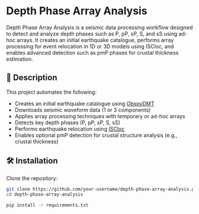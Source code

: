 # Depth Phase Array Analysis

Depth Phase Array Analysis is a seismic data processing workflow designed to detect and analyze depth phases such as P, pP, sP, S, and sS using ad-hoc arrays. It creates an initial earthquake catalogue, performs array processing for event relocation in 1D or 3D models using ISCloc, and enables advanced detection such as pmP phases for crustal thickness estimation.

## 📌 Description

This project automates the following:

- Creates an initial earthquake catalogue using [ObspyDMT](https://github.com/krischer/obspydmt)
- Downloads seismic waveform data (1 or 3 components)
- Applies array processing techniques with temporary or ad-hoc arrays
- Detects key depth phases (P, pP, sP, S, sS)
- Performs earthquake relocation using [ISCloc](https://www.isc.ac.uk/softiscloc/)
- Enables optional pmP detection for crustal structure analysis (e.g., crustal thickness)

## 🛠️ Installation

Clone the repository:

```bash
git clone https://github.com/your-username/depth-phase-array-analysis.git
cd depth-phase-array-analysis

pip install -r requirements.txt
